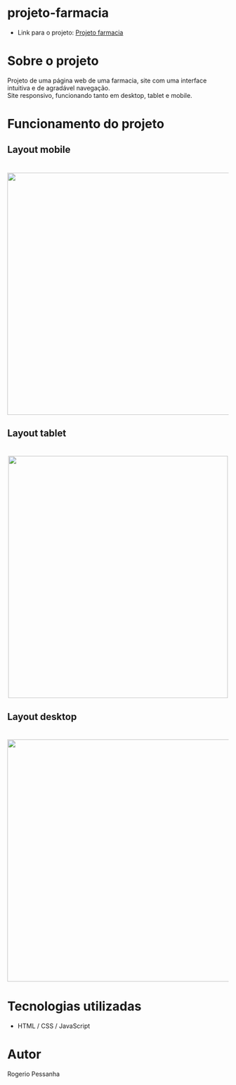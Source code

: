 # projeto-farmacia

- Link para o projeto: [Projeto farmacia](https://rogeriopessanha.github.io/projeto-farmacia/)

# Sobre o projeto

Projeto de uma página web de uma farmacia, site com uma interface intuitiva e de agradável navegação.</br>
Site responsivo, funcionando tanto em desktop, tablet e mobile.

# Funcionamento do projeto


## Layout mobile

<h1 align="center">
  <img  height="550px" src="https://github.com/rogeriopessanha/projeto-farmacia/blob/main/imagens/readme-info/responsivo320px.gif" />
</h1>


## Layout tablet

<h1 align="center">
  <img width="500px" height="550px" src="https://github.com/rogeriopessanha/projeto-farmacia/blob/main/imagens/readme-info/responsivo768px.gif" />
</h1>


## Layout desktop

<h1 align="center">
  <img width="900px" height="550px" src="https://github.com/rogeriopessanha/projeto-farmacia/blob/main/imagens/readme-info/responsivo1024px.gif" />
</h1>


# Tecnologias utilizadas

- HTML / CSS / JavaScript 

# Autor

Rogerio Pessanha


